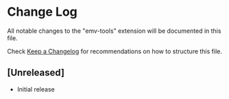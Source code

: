 # Change Log

All notable changes to the "emv-tools" extension will be documented in this file.

Check [Keep a Changelog](http://keepachangelog.com/) for recommendations on how to structure this file.

## [Unreleased]

- Initial release